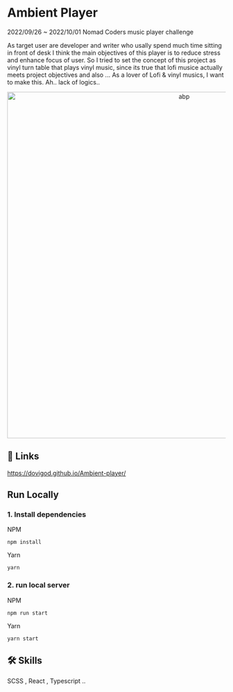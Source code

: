 # Ambient Player
2022/09/26 ~ 2022/10/01 Nomad Coders music player challenge

As target user are developer and writer who usally spend much time sitting in front of desk
 I think the main objectives of this player is to reduce stress and enhance focus of user.
 So I tried to set the concept of this project as vinyl turn table that plays vinyl music, since  its  true that lofi musice actually meets project objectives and also ...
As a lover of Lofi & vinyl musics, I want to make this. Ah.. lack of logics..
<p align="center">
 <img width="800" alt="abp" src="https://user-images.githubusercontent.com/30416914/203915284-9680178b-270b-4ea7-b8d0-8ce8944fe2bf.png">
</p>

## 🔗 Links
https://dovigod.github.io/Ambient-player/


## Run Locally

### 1. Install dependencies


NPM
````
npm install
````
Yarn
````
yarn
````

### 2. run local server

NPM
````
npm run start
````
Yarn
````
yarn start
````

## 🛠 Skills
SCSS , React , Typescript ..



